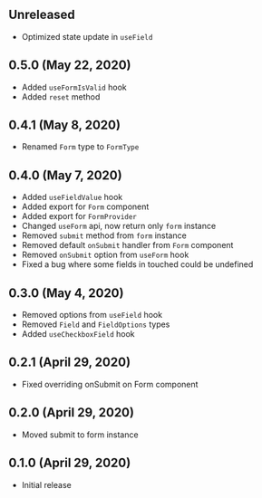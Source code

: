 ## Unreleased

- Optimized state update in `useField`

## 0.5.0 (May 22, 2020)

- Added `useFormIsValid` hook
- Added `reset` method

## 0.4.1 (May 8, 2020)

- Renamed `Form` type to `FormType`

## 0.4.0 (May 7, 2020)

- Added `useFieldValue` hook
- Added export for `Form` component
- Added export for `FormProvider`
- Changed `useForm` api, now return only `form` instance
- Removed `submit` method from `form` instance
- Removed default `onSubmit` handler from `Form` component
- Removed `onSubmit` option from `useForm` hook
- Fixed a bug where some fields in touched could be undefined

## 0.3.0 (May 4, 2020)

- Removed options from `useField` hook
- Removed `Field` and `FieldOptions` types
- Added `useCheckboxField` hook

## 0.2.1 (April 29, 2020)

- Fixed overriding onSubmit on Form component

## 0.2.0 (April 29, 2020)

- Moved submit to form instance

## 0.1.0 (April 29, 2020)

- Initial release

